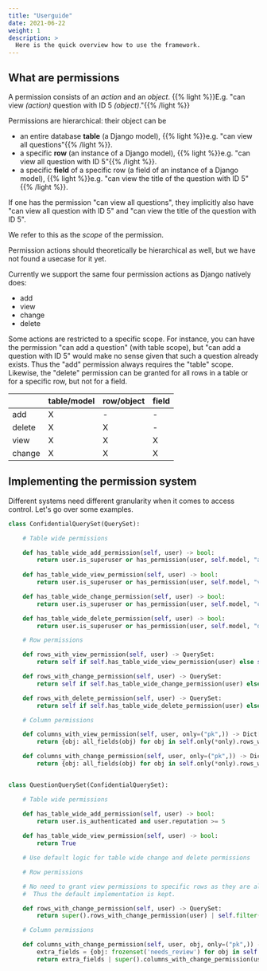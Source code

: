 ```yaml
---
title: "Userguide"
date: 2021-06-22
weight: 1
description: >
  Here is the quick overview how to use the framework.
---
```


## What are permissions

A permission consists of an *action* and an *object*.
{{% light %}}E.g. "can view *(action)* question with ID 5 *(object)*."{{% /light %}}

Permissions are hierarchical: their object can be

* an entire database **table** (a Django model), {{% light %}}e.g. "can view all questions"{{% /light %}}.
* a specific **row** (an instance of a Django model), {{% light %}}e.g. "can view all question with ID 5"{{% /light %}}.
* a specific **field** of a specific row (a field of an instance of a Django model), {{% light %}}e.g. "can view the title of the question with ID 5"{{% /light %}}.

If one has the permission "can view all questions", they implicitly also have "can view all question with ID 5" and "can view the title of the question with ID 5".

We refer to this as the *scope* of the permission.

Permission actions should theoretically be hierarchical as well, but we have not found a usecase for it yet.

Currently we support the same four permission actions as Django natively does:

* add
* view
* change
* delete

Some actions are restricted to a specific scope. For instance, you can have the permission "can add a question" (with table scope), but "can add a question with ID 5" would make no sense given that such a question already exists. Thus the "add" permission always requires the "table" scope. Likewise, the "delete" permission can be granted for all rows in a table or for a specific row, but not for a field.

|        | table/model | row/object | field |
|--------|-------------|------------|-------|
| add    | X           | -          | -     |
| delete | X           | X          | -     |
| view   | X           | X          | X     |
| change | X           | X          | X     |


## Implementing the permission system

Different systems need different granularity when it comes to access control.
Let's go over some examples. 

```py
class ConfidentialQuerySet(QuerySet):

    # Table wide permissions

    def has_table_wide_add_permission(self, user) -> bool:
        return user.is_superuser or has_permission(user, self.model, "add")
    
    def has_table_wide_view_permission(self, user) -> bool:
        return user.is_superuser or has_permission(user, self.model, "view")

    def has_table_wide_change_permission(self, user) -> bool:
        return user.is_superuser or has_permission(user, self.model, "change")

    def has_table_wide_delete_permission(self, user) -> bool:
        return user.is_superuser or has_permission(user, self.model, "delete")

    # Row permissions

    def rows_with_view_permission(self, user) -> QuerySet:
        return self if self.has_table_wide_view_permission(user) else self.none()

    def rows_with_change_permission(self, user) -> QuerySet:
        return self if self.has_table_wide_change_permission(user) else self.none()

    def rows_with_delete_permission(self, user) -> QuerySet:
        return self if self.has_table_wide_delete_permission(user) else self.none()

    # Column permissions

    def columns_with_view_permission(self, user, only=("pk",)) -> Dict[Model, FrozenSet[str]]:
        return {obj: all_fields(obj) for obj in self.only(*only).rows_with_view_permission(user)}

    def columns_with_change_permission(self, user, only=("pk",)) -> Dict[Model, FrozenSet[str]]:
        return {obj: all_fields(obj) for obj in self.only(*only).rows_with_change_permission(user)}


class QuestionQuerySet(ConfidentialQuerySet):

    # Table wide permissions

    def has_table_wide_add_permission(self, user) -> bool:
        return user.is_authenticated and user.reputation >= 5
    
    def has_table_wide_view_permission(self, user) -> bool:
        return True

    # Use default logic for table wide change and delete permissions

    # Row permissions

    # No need to grant view permissions to specific rows as they are already public.
    #  Thus the default implementation is kept.

    def rows_with_change_permission(self, user) -> QuerySet:
        return super().rows_with_change_permission(user) | self.filter(author=user)

    # Column permissions

    def columns_with_change_permission(self, user, obj, only=("pk",)) -> Dict[Model, FrozenSet[str]]:
        extra_fields = {obj: frozenset('needs_review') for obj in self.only(*only) if user.reputation >=20 else {}
        return extra_fields | super().columns_with_change_permission(user, obj)

```